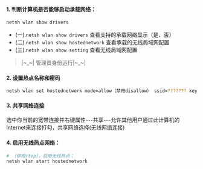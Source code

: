
#### 1. 判断计算机是否能够启动承载网络：
```bash
netsh wlan show drivers
```
- (一).`netsh wlan show drivers` 查看支持的承载网络显示（是、否）
- (二).`netsh wlan show hostednetwork` 查看承载的无线局域网配置
- (三).`netsh wlan show setting` 查看无线局域网配置

>|~_~| 管理员身份运行|~_~|

#### 2. 设置热点名称和密码
```bash
netsh wlan set hostednetwork mode=allow（禁用disallow） ssid=??????? key=?????????
```
#### 3. 共享网络连接
选中你当前的宽带连接并右键属性---共享---允许其他用户通过此计算机的Internet来连接打勾，共享网络选择(无线网络连接)

#### 4. 启用无线热点网络：
```bash
# （停用stop），启用无线热点；
netsh wlan start hostednetwork
```